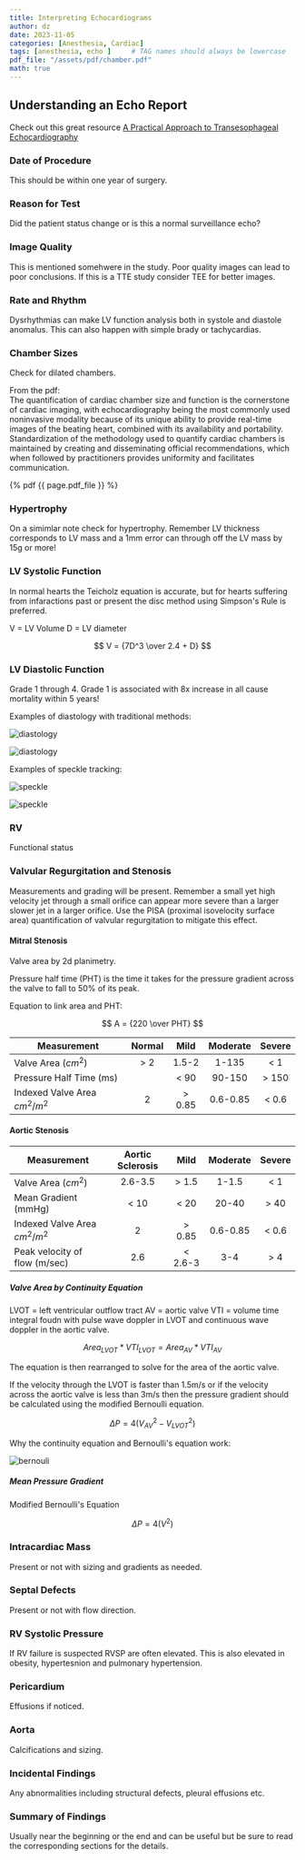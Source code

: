 ```yaml
---
title: Interpreting Echocardiograms
author: dz  
date: 2023-11-05
categories: [Anesthesia, Cardiac]
tags: [anesthesia, echo ]     # TAG names should always be lowercase
pdf_file: "/assets/pdf/chamber.pdf"
math: true
---
```


## Understanding an Echo Report

Check out this great resource [A Practical Approach to Transesophageal Echocardiography](https://www.amazon.com/Practical-Approach-Transesophageal-Echocardiography/dp/1496383478)

### Date of Procedure

This should be within one year of surgery.

### Reason for Test

Did the patient status change or is this a normal surveillance echo?

### Image Quality

This is mentioned somehwere in the study. Poor quality images can lead to poor conclusions. If this is a TTE study consider TEE for better images.

### Rate and Rhythm

Dysrhythmias can make LV function analysis both in systole and diastole anomalus. This can also happen with simple brady or tachycardias.

### Chamber Sizes

Check for dilated chambers.

From the pdf:  
    The quantification of cardiac chamber size and function is the cornerstone
    of cardiac imaging, with echocardiography being the most
    commonly used noninvasive modality because of its unique ability
    to provide real-time images of the beating heart, combined with its
    availability and portability. Standardization of the methodology
    used to quantify cardiac chambers is maintained by creating and
    disseminating official recommendations, which when followed by
    practitioners provides uniformity and facilitates communication.

{% pdf {{ page.pdf_file }} %}

### Hypertrophy

On a simimlar note check for hypertrophy. Remember LV thickness corresponds to LV mass and a 1mm error can through off the LV mass by 15g or more!

### LV Systolic Function

In normal hearts the Teicholz equation is accurate, but for hearts suffering from infaractions past or present the disc method using Simpson's Rule is preferred.

V = LV Volume
D = LV diameter

$$
V = {7D^3 \over 2.4 + D}
$$

### LV Diastolic Function

Grade 1 through 4. Grade 1 is associated with 8x increase in all cause mortality within 5 years!

Examples of diastology with traditional methods:

![diastology](/assets/img/dias12.png)

![diastology](/assets/img/diastology.png)

Examples of speckle tracking:

![speckle](/assets/img/speckle1.png)

![speckle](/assets/img/speckl2.png)

### RV

Functional status

### Valvular Regurgitation and Stenosis

Measurements and grading will be present. Remember a small yet high velocity jet through a small orifice can appear more severe than a larger slower jet in a larger orifice. Use the PISA (proximal isovelocity surface area) quantification of valvular regurgitation to mitigate this effect.

#### Mitral Stenosis

Valve area by 2d planimetry. 

Pressure half time (PHT) is the time it takes for the pressure gradient across the valve to fall to 50% of its peak.

Equation to link area and PHT:

$$
A = {220 \over PHT}
$$

| Measurement                     | Normal           | Mild      | Moderate | Severe |
| -----------                     | :---------:      | :-------: | :------: | :----: |
| Valve Area ($cm^2$)             |  > 2             | 1.5-2     | 1-135    | < 1    |
| Pressure Half Time (ms)         |                  | < 90      | 90-150   | > 150  |
| Indexed Valve Area $cm^2 / m^2$ | 2                | > 0.85    | 0.6-0.85 | < 0.6  |


#### Aortic Stenosis 

| Measurement                     | Aortic Sclerosis | Mild      | Moderate | Severe |
| -----------                     | :---------:      | :-------: | :------: | :----: |
| Valve Area ($cm^2$)             | 2.6-3.5          | > 1.5     | 1-1.5    | < 1    |
| Mean Gradient (mmHg)            | < 10             | < 20      | 20-40    | > 40   |
| Indexed Valve Area $cm^2 / m^2$ | 2                | > 0.85    | 0.6-0.85 | < 0.6  |
| Peak velocity of flow (m/sec)   | 2.6              | < 2.6-3   | 3-4      | > 4    |

##### Valve Area by Continuity Equation

LVOT = left ventricular outflow tract
AV = aortic valve
VTI = volume time integral foudn with pulse wave doppler in LVOT and continuous wave doppler in the aortic valve. 

$$
{Area_{LVOT} * VTI_{LVOT}} = {Area_{AV} * VTI_{AV}}
$$

The equation is then rearranged to solve for the area of the aortic valve.

If the velocity through the LVOT is faster than 1.5m/s or if the velocity across the aortic valve is less than 3m/s then the pressure gradient should be calculated using the modified Bernoulli equation.

$$
\Delta P = {4(V^2_{AV} - V^2_{LVOT})}
$$

Why the continuity equation and Bernoulli's equation work:

![bernouli](../assets/img/bernouli.png)

##### Mean Pressure Gradient

Modified Bernoulli's Equation

$$
\Delta P = {4(V^2)}
$$

### Intracardiac Mass

Present or not with sizing and gradients as needed.

### Septal Defects

Present or not with flow direction.

### RV Systolic Pressure

If RV failure is suspected RVSP are often elevated. This is also elevated in obesity, hypertesnion and pulmonary hypertension.

### Pericardium

Effusions if noticed.

### Aorta

Calcifications and sizing.

### Incidental Findings

Any abnormalities including structural defects, pleural effusions etc.

### Summary of Findings

Usually near the beginning or the end and can be useful but be sure to read the corresponding sections for the details.